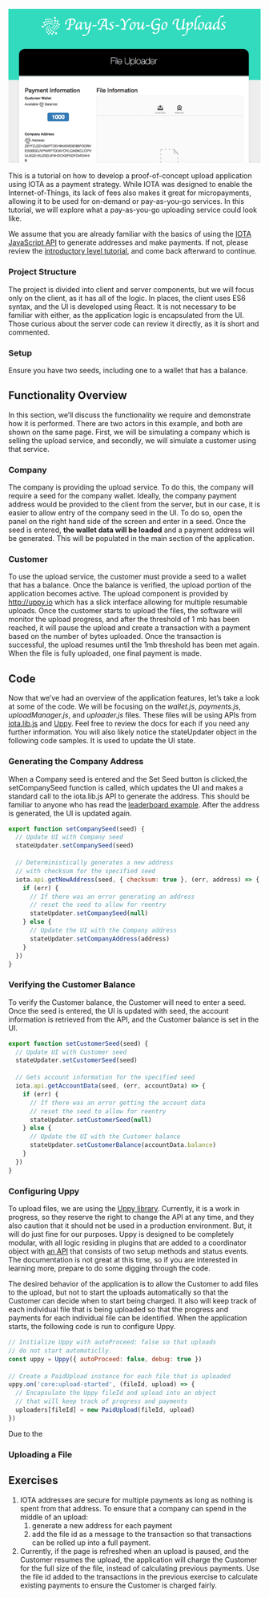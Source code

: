 ![PoC Overview](./images/poc-overview.png)

This is a tutorial on how to develop a proof-of-concept upload application using IOTA as a payment strategy. While IOTA was designed to enable the Internet-of-Things, its lack of fees also makes it great for micropayments, allowing it to be used for on-demand or pay-as-you-go services. In this tutorial, we will explore what a pay-as-you-go uploading service could look like.

We assume that you are already familiar with the basics of using the [IOTA JavaScript API](https://github.com/iotaledger/iota.lib.js) to generate addresses and make payments. If not, please review the [introductory level tutorial](https://learn.iota.org/tutorial/payments-and-messaging-leaderboard), and come back afterward to continue.

### Project Structure
The project is divided into client and server components, but we will focus only on the client, as it has all of the logic. In places, the client uses ES6 syntax, and the UI is developed using React. It is not necessary to be familiar with either, as the application logic is encapsulated from the UI. Those curious about the server code can review it directly, as it is short and commented.

### Setup
Ensure you have two seeds, including one to a wallet that has a balance.

## Functionality Overview
In this section, we’ll discuss the functionality we require and demonstrate how it is performed. There are two actors in this example, and both are shown on the same page. First, we will be simulating a company which is selling the upload service, and secondly, we will simulate a customer using that service.

### Company
The company is providing the upload service. To do this, the company will require a seed for the company wallet. Ideally, the company payment address would be provided to the client from the server, but in our case, it is easier to allow entry of the company seed in the UI. To do so, open the panel on the right hand side of the screen and enter in a seed.
Once the seed is entered, **the wallet data will be loaded** and a payment address will be generated. This will be populated in the main section of the application.

### Customer
To use the upload service, the customer must provide a seed to a wallet that has a balance. Once the balance is verified, the upload portion of the application becomes active. The upload component is provided by http://uppy.io which has a slick interface allowing for multiple resumable uploads. Once the customer starts to upload the files, the software will monitor the upload progress, and after the threshold of 1 mb has been reached, it will pause the upload and create a transaction with a payment based on the number of bytes uploaded. Once the transaction is successful, the upload resumes until the 1mb threshold has been met again. When the file is fully uploaded, one final payment is made. 

## Code
Now that we’ve had an overview of the application features, let’s take a look at some of the code. We will be focusing on the _wallet.js_, _payments.js_, _uploadManager.js_, and _uploader.js_ files. These files will be using APIs from [iota.lib.js](https://github.com/iotaledger/iota.lib.js) and [Uppy](https://github.com/transloadit/uppy). Feel free to review the docs for each if you need any further information. You will also likely notice the stateUpdater object in the following code samples. It is used to update the UI state.

### Generating the Company Address
When a Company seed is entered and the Set Seed button is clicked,the setCompanySeed function is called, which updates the UI and makes a standard call to the iota.lib.js API to generate the address. This should be familiar to anyone who has read the [leaderboard example](https://learn.iota.org/tutorial/payments-and-messaging-leaderboard). After the address is generated, the UI is updated again.

```javascript
export function setCompanySeed(seed) {
  // Update UI with Company seed
  stateUpdater.setCompanySeed(seed)

  // Deterministically generates a new address 
  // with checksum for the specified seed
  iota.api.getNewAddress(seed, { checksum: true }, (err, address) => {
    if (err) {
      // If there was an error generating an address
      // reset the seed to allow for reentry
      stateUpdater.setCompanySeed(null)
    } else {
      // Update the UI with the Company address
      stateUpdater.setCompanyAddress(address)
    }
  })
}
```

### Verifying the Customer Balance
To verify the Customer balance, the Customer will need to enter a seed. Once the seed is entered, the UI is updated with seed, the account information is retrieved from the API, and the Customer balance is set in the UI.

```javascript
export function setCustomerSeed(seed) {
  // Update UI with Customer seed
  stateUpdater.setCustomerSeed(seed)

  // Gets account information for the specified seed
  iota.api.getAccountData(seed, (err, accountData) => {
    if (err) {
      // If there was an error getting the account data
      // reset the seed to allow for reentry
      stateUpdater.setCustomerSeed(null)
    } else {
      // Update the UI with the Customer balance
      stateUpdater.setCustomerBalance(accountData.balance)
    }
  })
}
```

### Configuring Uppy
To upload files, we are using the [Uppy library](https://uppy.io/). Currently, it is a work in progress, so they reserve the right to change the API at any time, and they also caution that it should not be used in a production environment. But, it will do just fine for our purposes. Uppy is designed to be completely modular, with all logic residing in plugins that are added to a coordinator object with [an API](https://uppy.io/api/) that consists of two setup methods and status events. The documentation is not great at this time, so if you are interested in learning more, prepare to do some digging through the code.

The desired behavior of the application is to allow the Customer to add files to the upload, but not to start the uploads automatically so that the Customer can decide when to start being charged. It also will keep track of each individual file that is being uploaded so that the progress and payments for each individual file can be identified. When the application starts, the following code is run to configure Uppy.

```javascript
// Initialize Uppy with autoProceed: false so that uploads
// do not start automaticlly.
const uppy = Uppy({ autoProceed: false, debug: true })

// Create a PaidUpload instance for each file that is uploaded
uppy.on('core:upload-started', (fileId, upload) => {
  // Encapsulate the Uppy fileId and upload into an object
  // that will keep track of progress and payments
  uploaders[fileId] = new PaidUpload(fileId, upload)
})
```

Due to the 


### Uploading a File




## Exercises
1.	IOTA addresses are secure for multiple payments as long as nothing is spent from that address. To ensure that a company can spend in the middle of an upload:
    1.	generate a new address for each payment
    1.	add the file id as a message to the transaction so that transactions can be rolled up into a full payment.
1.	Currently, if the page is refreshed when an upload is paused, and the Customer resumes the upload, the application will charge the Customer for the full size of the file, instead of calculating previous payments. Use the file id added to the transactions in the previous exercise to calculate existing payments to ensure the Customer is charged fairly.

